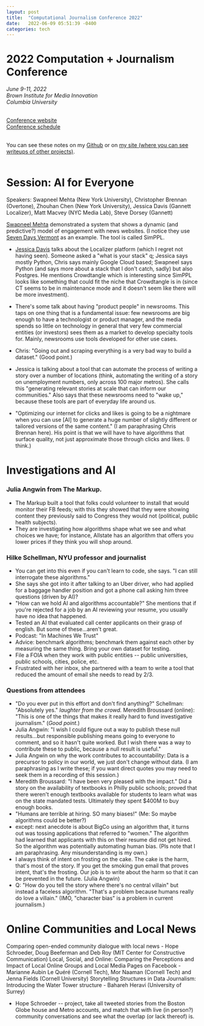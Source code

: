 ```yaml
---
layout: post
title:  "Computational Journalism Conference 2022"
date:   2022-06-09 05:51:39 -0400
categories: tech
---
```


# 2022 Computation + Journalism Conference <br>
*June 9-11, 2022<br>
Brown Institute for Media Innovation<br>
Columbia University*<br><br>

[Conference website](https://cj2022.brown.columbia.edu/)<br>
[Conference schedule](https://cj2022.brown.columbia.edu/schedule)<br><br>

You can see these notes on my [Github](https://github.com/lisawilliams/lisa/blob/gh-pages/_posts/2022-06-09-computational-journalism-conference-2022.markdown) or on [my site (where you can see writeups of other projects)](https://lisawilliams.github.io/lisa/tech/2022/06/09/computational-journalism-conference-2022.html). <br><br>

# Session: AI for Everyone

Speakers: Swapneel Mehta (New York University), Christopher Brennan (Overtone), Zhouhan Chen (New York University), Jessica Davis (Gannett Localizer), Matt Macvey (NYC Media Lab), Steve Dorsey (Gannett)

[Swapneel Mehta](https://twitter.com/swapneel_mehta) demonstrated a system that shows a dynamic (and predictive?) model of engagement with news websites. (I notice they use [Seven Days Vermont](https://sevendaysvt.com) as an example. The tool is called SimPPL. 

* [Jessica Davis]() talks about the Localizer platform (which I regret not having seen). Someone asked a "what is your stack" q; Jessica says mostly Python, Chris says mainly Google Cloud based; Swapneel says Python (and says more about a stack that I don't catch, sadly) but also Postgres. He mentions Crowdtangle which is interesting since SimPPL looks like something that could fit the niche that Crowdtangle is in (since CT seems to be in maintenance mode and it doesn't seem like there will be more investment). 

* There's some talk about having "product people" in newsrooms. This taps on one thing that is a fundamental issue: few newsrooms are big enough to have a technologist or product manager, and the media spends so little on technology in general that very few commercial entities (or investors) sees them as a market to develop specialty tools for.  Mainly, newsrooms use tools developed for other use cases. 

* Chris: "Going out and scraping everything is a very bad way to build a dataset." (Good point.)

* Jessica is talking about a tool that can automate the process of writing a story over a number of locations (think, automating the writing of a story on unemployment numbers, only across 100 major metros). She calls this "generating relevant stories at scale that can inform our communities." Also says that these newsrooms need to "wake up," because these tools are part of everyday life around us. 

* "Optimizing our internet for clicks and likes is going to be a nightmare when you can use [AI] to generate a huge number of slightly different or tailored versions of the same content." (I am paraphrasing Chris Brennan here). His point is that we will have to have algorithms that surface quality, not just approximate those through clicks and likes. (I think.)

# Investigations and AI 

### Julia Angwin from The Markup. 

* The Markup built a tool that folks could volunteer to install that would monitor their FB feeds; with this they showed that they were showing content they previously said to Congress they would not (political, public health subjects). 
* They are investigating how algorithms shape what we see and what choices we have; for instance, Allstate has an algorithm that offers you lower prices if they think you will shop around. 


### Hilke Schellman, NYU professor and journalist

* You can get into this even if you can't learn to code, she says. "I can still interrogate these algorithms."
* She says she got into it after talking to an Uber driver, who had applied for a baggage handler position and got a phone call asking him three questions (driven by AI)?
* "How can we hold AI and algorithms accountable?" She mentions that if you're rejected for a job by an AI reviewing your resume, you usually have no idea that happened. 
* Tested an AI that evaluated call center applicants on their grasp of english. But some of these...aren't great. 
* Podcast: "In Machines We Trust"
* Advice: benchmark algorithms; benchmark them against each other by measuring the same thing. Bring your own dataset for testing. 
* File a FOIA when they work with public entities -- public universities, public schools, cities, police, etc. 
* Frustrated with her inbox, she partnered with a team to write a tool that reduced the amount of email she needs to read by 2/3. 


### Questions from attendees 

* "Do you ever put in this effort and don't find anything?" Schellman: "Absolutely yes." *laughter from the crowd.* Meredith Broussard (online): "This is one of the things that makes it really hard to fund investigative journalism." (*Good point.*)
* Julia Angwin: "I wish I could figure out a way to publish these null results...but responsible publishing means going to everyone to comment, and so it hasn't quite worked. But I wish there was a way to contribute these to public, because a null result is useful."
* Julia Angwin on why the work contributes to accountability: Data is a precursor to policy in our world, we just don't change without data. (I am paraphrasing as I write these; if you want direct quotes you may need to seek them in a recording of this session.)
* Meredith Broussard: "I have been very pleased with the impact." Did a story on the availability of textbooks in Philly public schools; proved that there weren't enough textbooks available for students to learn what was on the state mandated tests. Ultimately they spent $400M to buy enough books. 
* "Humans are terrible at hiring. SO many biases!" (Me: So maybe algorithms could be better?)
* except: next anecdote is about BigCo using an algorithm that, it turns out was tossing applications that referred to "women." The algorithm had learned that applicants with this on their resume did not get hired. So the algorithm was potentially automating human bias. (Pls note that I am paraphrasing. Any misunderstanding is my own.)
* I always think of intent on frosting on the cake. The cake is the harm, that's most of the story. If you get the smoking gun email that proves intent, that's the frosting. Our job is to write about the harm so that it can be prevented in the future. (Julia Angwin)
* Q: "How do you tell the story where there's no central villain" but instead a faceless algorithm. "That's a problem because humans really do love a villain." (IMO, "character bias" is a problem in current journalism.)

# Online Communities and Local News

Comparing open-ended community dialogue with local news - Hope Schroeder, Doug Beeferman and Deb Roy (MIT Center for Constructive Communication)
Local, Social, and Online: Comparing the Perceptions and Impact of Local Online Groups and Local Media Pages on Facebook - Marianne Aubin Le Quéré (Cornell Tech), Mor Naaman (Cornell Tech) and Jenna Fields (Cornell University)
Storytelling Structures in Data Journalism: Introducing the Water Tower structure - Bahareh Heravi (University of Surrey)

* Hope Schroeder -- project, take all tweeted stories from the Boston Globe house and Metro accounts, and match that with live (in person?) community conversations and see what the overlap (or lack thereof) is. 

